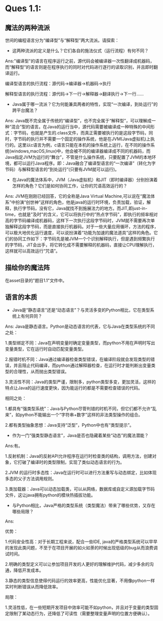 # Ques 1.1:

## 魔法的两种流派

世间的编程语言分为“编译型”与“解释型”两大流派。请探索：

- 这两种流派的定义是什么？它们各自的施法仪式（运行流程）有何不同？

​       Ans:"编译型"的语言在程序运行之前，源代码会被编译器一次性翻译成机器码，而“解释型”的语言则是在程序执行的同时对代码进行逐行的读取识别，并且即时翻译运行。

编译型语言的执行流程：源代码→编译器→机器码→执行

解释型语言的执行流程：源代码→下一行→解释器→翻译执行→下一行......

- Java属于哪一流派？它为何能兼具两者的特性，实现“一次编译，到处运行”的跨平台魔法？

 Ans: Java既不完全属于传统的“编译型”，也不完全属于“解释型”，可以理解成一种“混合”型的语言。在Java的运行当中，源代码需要被编译成一种特殊的中间形式：字节码，也就是产生的.class文件，而真正需要被执行的是这段字节码，同时，字节码的执行并不需要一个固定的操作系统，他是在JVM(Java虚拟机)上执行的。这里以c语言为例，c语言只能在本机的操作系统上运行，在不同的操作系统(windows,macOS,linux)中，他会被不同的编译器编译成不同的机器码，而Java指定JVM为运行的“舞台”，不管是什么操作系统，只要配置了JVM的本地环境，都可以运行Java程序。即：Java融合了编译型语言的“一次编译”（转化为字节码）与解释型语言的“到处运行”(只要有JVM就可以运行)。

- 在Java的魔法体系中，JVM（Java虚拟机）和JIT（即时编译器）分别扮演着怎样的角色？它们是如何协同工作，让你的咒语高效运行的？

Ans: JVM在刚刚已经回答，它的全称是Java Virtual Machine,可以说在“魔法体系”中扮演“创世神”这样的角色，他是java的运行时环境，负责加载，验证，解释，执行字节码，没有它，Java就找不到施展法力的地方。而JIT,即just-in-time，也就是"及时"的含义，它可以将执行中的”热点字节码”，即执行的频率相对高的字节码编译成机器码，这样下一次执行这段字节码时，JVM就不需要再次单独解释这段字节码，而是直接执行机器码。对于一些大量应用循环，方法的程序，可以极大地优化运行速度，可以说扮演着“功能为加速的魔法道具”这样的角色。它们的协同工作如下：字节码先是被JVM一个个识别解释执行，但是遇到频繁执行的字节码，JIT会出手，将它转化成不需要解释的机器码，直接让CPU理解执行，这样就可以高效运行“咒语”。

## 描绘你的魔法阵

在asset目录的"题目1.1"文件中。

## 语言的本质

- Java是“静态语言”还是“动态语言”？与灵活多变的Python相比，它在类型系统上有何异同？

 Ans: Java是静态语言。Python是动态语言的代表，它与Java在类型系统的不同之处：

1.类型绑定不同：Java在声明变量时确定变量类型，而python不用在声明时写出变量类型，它在运行时自动匹配变量类型。

2.报错时机不同：Java通过编译器检查类型错误，在编译阶段就会发现类型的错误，并且阻止代码编译，而python通过解释器检查，在运行时才能判断出变量类型的合理性，从而抛出类型错误。

3.灵活性不同：Java的类型严谨，限制多，python类型多变，更加灵活，这样的特点让Java的运行速度更快，因为能运行的都是不需要检查错误的代码。

相同之处：

1.都具有“强类型系统”：Java与Python尽管判错的时机不同，但它们都不允许“乱来”，如python不能输出一个“字符串+数字”这样的非法类型操作的组合。

2.都有类型抽象思想：Java支持“泛型”，Python中也有“类型提示”。

- 作为一门“强类型静态语言”，Java是否也隐藏着某些“动态”的魔法潜能？

Ans:有。

1.反射机制：Java的反射API允许程序在运行时检查类的结构，调用方法，创建对象，它打破了编译时的类型限制，实现了类似动态语言的行为。

2.JVM 的运行时多态性：Java在运行时可以进行方法重写与动态绑定，比如体现多态的父子方法调用规则。

3.类加载器：Java可以动态加载类，可以从网络，数据库或自定义源加载字节码文件，这让java拥有python的模块热插拔功能。

- 与Python相比，Java严格的类型系统（类型魔法）带来了哪些优势，又存在哪些局限？

Ans:

优势：

1.代码安全性高：对于长期工程来说，配合一些IDE, java的严格类型系统可以早早的发现此类问题，不至于在项目开展的如火如荼的时候出现低级的bug从而浪费调试时间。

2.明确的类型定义可以让参加项目开发的人更好的理解维护代码，减少多余的沟通，降低开发成本。

3.静态的类型信息使得代码运行的效率更高，性能优化显著，不用像python一样实时判断错误从而降低效率。

局限：

1.灵活性低，在一些短期开发项目中效率可能不如python，并且对于变量的类型固定限制了某动态行为，还降低了可读性（需要整理变量声明的位置方便确认）。